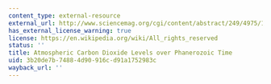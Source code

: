 ```yaml
---
content_type: external-resource
external_url: http://www.sciencemag.org/cgi/content/abstract/249/4975/1382
has_external_license_warning: true
license: https://en.wikipedia.org/wiki/All_rights_reserved
status: ''
title: Atmospheric Carbon Dioxide Levels over Phanerozoic Time
uid: 3b20de7b-7488-4d90-916c-d91a1752983c
wayback_url: ''
---
```


